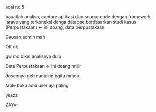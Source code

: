 soal no 5 

bauatlah analisa, capture aplikasi dan source code dengan framework larave yang terkoneksi denga databse berdasarkan studi kasus (Perpustakaan) <- ini doang, data perpustakaan 

Gausah admin mah

OK ok

gw mo bikin analisnya dulu

Data Perpustakaan <- ini doang nnjir

dosennya geh nunjukin bgitu mmek

table buku ama user aja paling

yeszz

ZAYm